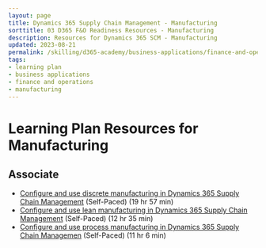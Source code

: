 ```yaml
---
layout: page
title: Dynamics 365 Supply Chain Management - Manufacturing
sorttitle: 03 D365 F&O Readiness Resources - Manufacturing
description: Resources for Dynamics 365 SCM - Manufacturing
updated: 2023-08-21
permalink: /skilling/d365-academy/business-applications/finance-and-operations/manufacturing
tags:
- learning plan
- business applications
- finance and operations
- manufacturing
---
```


# Learning Plan Resources for Manufacturing

## Associate

* [Configure and use discrete manufacturing in Dynamics 365 Supply Chain Management](https://docs.microsoft.com/en-us/learn/paths/configure-use-discrete-manufacturing-dyn365-supply-chain-mgmt/) (Self-Paced) (19 hr 57 min)
* [Configure and use lean manufacturing in Dynamics 365 Supply Chain Management](https://docs.microsoft.com/en-us/learn/paths/configure-use-lean-manufacturing-dyn365-supply-chain-mgmt/) (Self-Paced) (12 hr 35 min)
* [Configure and use process manufacturing in Dynamics 365 Supply Chain Managemen](https://docs.microsoft.com/en-us/learn/paths/configure-use-process-manufacturing-dyn365-supply-chain-mgmt/) (Self-Paced) (11 hr 6 min)